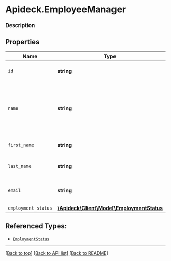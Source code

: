 # Apideck.EmployeeManager

### Description

## Properties
Name | Type | Description | Notes
------------ | ------------- | ------------- | -------------
`id` | **string** | A unique identifier for an object. | [optional] 
`name` | **string** | The name of the manager, often a combination of their first and last names. | [optional] 
`first_name` | **string** | The first name of the person. | [optional] 
`last_name` | **string** | The last name of the person. | [optional] 
`email` | **string** | The email address of the manager. | [optional] 
`employment_status` | [**\Apideck\Client\Model\EmploymentStatus**](EmploymentStatus.md) |  | [optional] 





## Referenced Types:





* [`EmploymentStatus`](EmploymentStatus.md)

---

[[Back to top]](#) [[Back to API list]](../../../../README.md#documentation-for-api-endpoints) [[Back to README]](../../../../README.md)


